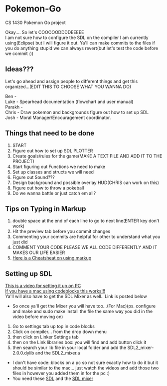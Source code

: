 # Pokemon-Go
CS 1430 Pokemon Go project
  
Okay.... So let's COOOOODDDDEEEEE  
I am not sure how to configure the SDL on the compiler I am currently using(Eclipse) but I will figure it out. Ya'll can make commits to the files if you do anything stupid we can always revert(but let's test the code before we commit :))  

## Ideas???  
Let's go ahead and assign people to different things and get this organized...(EDIT THIS TO CHOOSE WHAT YOU WANNA DO)  

Ben -   
Luke -  Spearhead documentation (flowchart and user manual)  
Parakh -  
Chris - Draw pokemon and backgrounds figure out how to set up SDL  
Josh -  Moral Manager/Encouragement coordinator.

## Things that need to be done
1)  START  
2) Figure out how to set up SDL PLOTTER    
3) Create goals/rules for the game(MAKE A TEXT FILE AND ADD IT TO THE PROJECT)  
4) Start figuring out Functions we need to make  
5) Set up classes and structs we will need  
6) Figure out Sound???  
7) Design background and possible overlay HUD(CHRIS can work on this)  
8) Figure out how to throw a pokeball  
9) Do we wanna battle or just catch em all?  

## Tips on Typing in Markup  
1) double space at the end of each line to go to next line(ENTER key don't work)  
2) Hit the preview tab before you commit changes  
3) Commenting your commits are helpful for other to understand what you just did  
4) COMMENT YOUR CODE PLEASE WE ALL CODE DIFFERENTLY AND IT MAKES OUR LIFE EASIER  
5) [Here is a Cheatsheat on using markup](https://github.com/adam-p/markdown-here/wiki/Markdown-Cheatsheet)  


## Setting up SDL  
[This is a video for setting it up on PC](https://www.youtube.com/watch?v=EtUw_7CvRRo)  
[If you have a mac using codeblocks this works!!!](https://www.youtube.com/watch?v=Bi9BPEwEMDU)  
Ya'll will also have to get the SDL Mixer as well.. Link is posted below   
- So once ya'll get the Mixer you will have too...(For Mac)(ps. configure and make and sudo make install the file the same way you did in the video before moving on)  
1) Go to settings tab up top in code blocks  
2) Click on compiler... from the drop down menu  
3) then click on Linker Settings tab  
4) then on the Link libraries box: you will find and add button click it  
5) then search your lib file in your local folder and add the SDL2_mixer-2.0.0.dylib and the SDL2_mixer.a  
- I don't have code::blocks on a pc so not sure exactly how to do it but it should be similar to the mac... just watch the videos and add those two files in however you added them in for the pc :)  
- You need these [SDL](https://www.libsdl.org/download-2.0.php) and the [SDL mixer](https://www.libsdl.org/projects/SDL_mixer/)  
